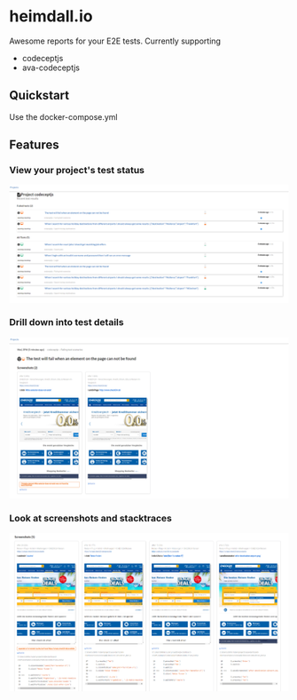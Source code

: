 heimdall.io
=================================

Awesome reports for your E2E tests. Currently supporting

- codeceptjs
- ava-codeceptjs

## Quickstart

Use the docker-compose.yml

## Features

### View your project's test status

![Project View](./doc/project-view.png)

### Drill down into test details

![Test Details](./doc/test-details.png)


### Look at screenshots and stacktraces

![Drill Down](./doc/drill-down.png)




